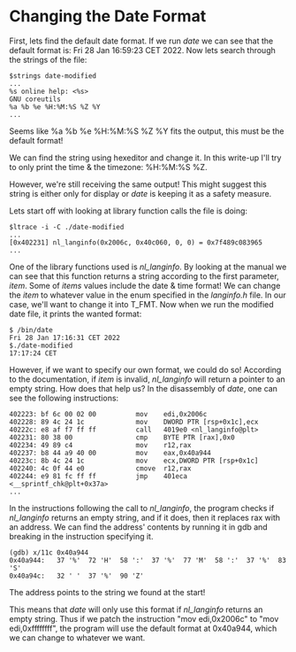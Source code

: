 # Changing the Date Format
First, lets find the default date format.
If we run _date_ we can see that the default format is: 
Fri 28 Jan 16:59:23 CET 2022.
Now lets search through the strings of the file:

```
$strings date-modified
...
%s online help: <%s>
GNU coreutils
%a %b %e %H:%M:%S %Z %Y
...
```
Seems like %a %b %e %H:%M:%S %Z %Y fits the output, this must be the default format!

We can find the string using hexeditor and change it. In this write-up I'll try to only print the time & the timezone: %H:%M:%S %Z.

However, we're still receiving the same output! This might suggest this string is either only for display or _date_ is keeping it as a safety measure.

Lets start off with looking at library function calls the file is doing:
```
$ltrace -i -C ./date-modified
...
[0x402231] nl_langinfo(0x2006c, 0x40c060, 0, 0) = 0x7f489c083965
...
```
One of the library functions used is _nl_langinfo_. By looking at the manual we can see that this function returns a string according to the first parameter, _item_. Some of _items_ values include the date & time format!
We can change the _item_ to whatever value in the enum specified in the _langinfo.h_ file.
In our case, we'll want to change it into T_FMT.
Now when we run the modified date file, it prints the wanted format:
```
$ /bin/date
Fri 28 Jan 17:16:31 CET 2022
$./date-modified
17:17:24 CET
```

However, if we want to specify our own format, we could do so! According to the documentation, if _item_ is invalid, _nl\_langinfo_ will return a pointer to an empty string. How does that help us? In the disassembly of _date_, one can see the following instructions:
```assembly
402223:	bf 6c 00 02 00       	mov    edi,0x2006c
402228:	89 4c 24 1c          	mov    DWORD PTR [rsp+0x1c],ecx
40222c:	e8 af f7 ff ff       	call   4019e0 <nl_langinfo@plt>
402231:	80 38 00             	cmp    BYTE PTR [rax],0x0
402234:	49 89 c4             	mov    r12,rax
402237:	b8 44 a9 40 00       	mov    eax,0x40a944
40223c:	8b 4c 24 1c          	mov    ecx,DWORD PTR [rsp+0x1c]
402240:	4c 0f 44 e0          	cmove  r12,rax
402244:	e9 81 fc ff ff       	jmp    401eca <__sprintf_chk@plt+0x37a>
...
```
In the instructions following the call to _nl\_langinfo_, the program checks if _nl\_langinfo_ returns an empty string, and if it does, then it replaces rax with an address. We can find the address' contents by running it in gdb and breaking in the instruction specifying it. 
```
(gdb) x/11c 0x40a944
0x40a944:	37 '%'	72 'H'	58 ':'	37 '%'	77 'M'	58 ':'	37 '%'	83 'S'
0x40a94c:	32 ' '	37 '%'	90 'Z'
```
The address points to the string we found at the start!

This means that _date_ will only use this format if _nl\_langinfo_ returns an empty string. Thus if we patch the instruction "mov    edi,0x2006c" to "mov    edi,0xffffffff", the program will use the default format at 0x40a944, which we can change to whatever we want.